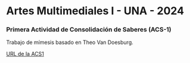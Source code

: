 # Artes Multimediales I - UNA - 2024

### Primera Actividad de Consolidación de Saberes (ACS-1)

Trabajo de mímesis basado en Theo Van Doesburg.

[URL de la ACS1](https://editor.p5js.org/julianamarenzi/full/_ccngafwZ)
